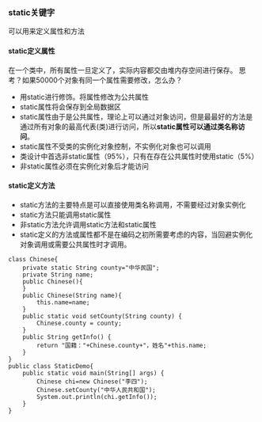 ### static关键字
可以用来定义属性和方法

#### static定义属性
在一个类中，所有属性一旦定义了，实际内容都交由堆内存空间进行保存。
思考？如果50000个对象有同一个属性需要修改，怎么办？
-   用static进行修饰。将属性修改为公共属性
-   static属性将会保存到全局数据区
-   static属性由于是公共属性，理论上可以通过对象访问，但是最最好的方法是通过所有对象的最高代表(类)进行访问，所以**static属性可以通过类名称访问**。
-   static属性不受类的实例化对象控制，不实例化对象也可以调用
-   类设计中首选非static属性（95%），只有在存在公共属性时使用static（5%）
-   非static属性必须在实例化对象后才能访问

#### static定义方法
-   static方法的主要特点是可以直接使用类名称调用，不需要经过对象实例化
-   static方法只能调用static属性
-   非static方法允许调用static方法和static属性
-   static定义的方法或属性都不是在编码之初所需要考虑的内容，当回避实例化对象调用或需要公共属性时才调用。
```
class Chinese{
    private static String county="中华民国";
    private String name;
    public Chinese(){
    }
    public Chinese(String name){
        this.name=name;
    }
    public static void setCounty(String county) {
        Chinese.county = county;
    }
    public String getInfo() {
        return "国籍："+Chinese.county+"，姓名"+this.name;
    }
}
public class StaticDemo{
    public static void main(String[] args) {
        Chinese chi=new Chinese("李四");
        Chinese.setCounty("中华人民共和国");
        System.out.println(chi.getInfo());
    }
}
```